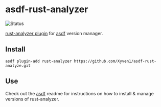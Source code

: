 # asdf-rust-analyzer

![Status](https://github.com/Xyven1/asdf-rust-analyzer/workflows/plugin%20test/badge.svg)

[rust-analyzer plugin](https://github.com/rust-analyzer/rust-analyzer) for [asdf](https://github.com/asdf-vm/asdf) version manager.

## Install

```
asdf plugin-add rust-analyzer https://github.com/Xyven1/asdf-rust-analyze.git
```

## Use

Check out the [asdf](https://github.com/asdf-vm/asdf) readme for instructions on how to install & manage versions of rust-analyzer.
